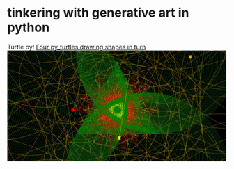 # tinkering with generative art in python
Turtle py!
[Four py_turtles drawing shapes in turn](taleoturt.JPG)
![](turtlesgreen.JPG?raw=true)